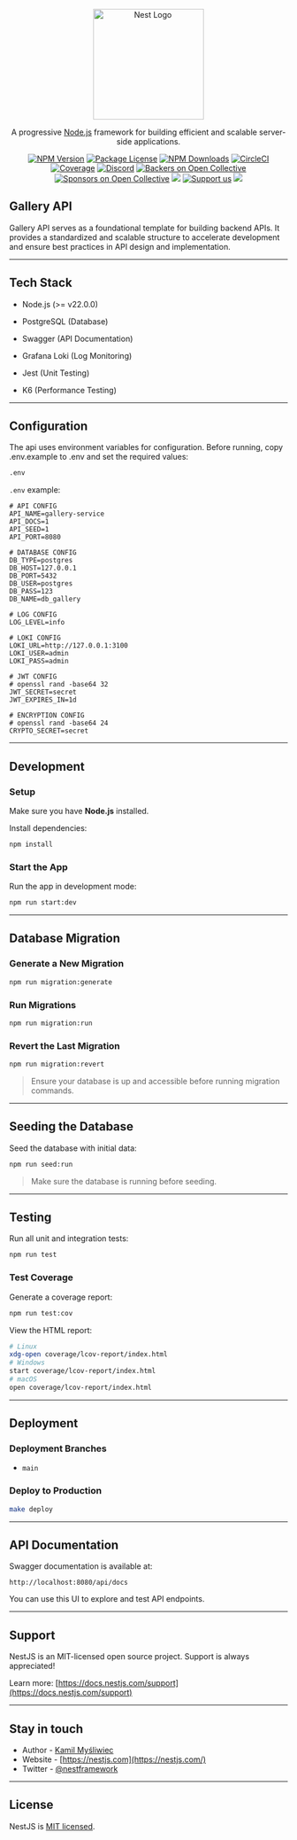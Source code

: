 <p align="center">
  <a href="http://nestjs.com/" target="blank"><img src="https://nestjs.com/img/logo-small.svg" width="200" alt="Nest Logo" /></a>
</p>

[circleci-image]: https://img.shields.io/circleci/build/github/nestjs/nest/master?token=abc123def456
[circleci-url]: https://circleci.com/gh/nestjs/nest

<p align="center">A progressive <a href="http://nodejs.org" target="_blank">Node.js</a> framework for building efficient and scalable server-side applications.</p>
<p align="center">
<a href="https://www.npmjs.com/~nestjscore" target="_blank"><img src="https://img.shields.io/npm/v/@nestjs/core.svg" alt="NPM Version" /></a>
<a href="https://www.npmjs.com/~nestjscore" target="_blank"><img src="https://img.shields.io/npm/l/@nestjs/core.svg" alt="Package License" /></a>
<a href="https://www.npmjs.com/~nestjscore" target="_blank"><img src="https://img.shields.io/npm/dm/@nestjs/common.svg" alt="NPM Downloads" /></a>
<a href="https://circleci.com/gh/nestjs/nest" target="_blank"><img src="https://img.shields.io/circleci/build/github/nestjs/nest/master" alt="CircleCI" /></a>
<a href="https://coveralls.io/github/nestjs/nest?branch=master" target="_blank"><img src="https://coveralls.io/repos/github/nestjs/nest/badge.svg?branch=master#9" alt="Coverage" /></a>
<a href="https://discord.gg/G7Qnnhy" target="_blank"><img src="https://img.shields.io/badge/discord-online-brightgreen.svg" alt="Discord"/></a>
<a href="https://opencollective.com/nest#backer" target="_blank"><img src="https://opencollective.com/nest/backers/badge.svg" alt="Backers on Open Collective" /></a>
<a href="https://opencollective.com/nest#sponsor" target="_blank"><img src="https://opencollective.com/nest/sponsors/badge.svg" alt="Sponsors on Open Collective" /></a>
  <a href="https://paypal.me/kamilmysliwiec" target="_blank"><img src="https://img.shields.io/badge/Donate-PayPal-ff3f59.svg"/></a>
    <a href="https://opencollective.com/nest#sponsor"  target="_blank"><img src="https://img.shields.io/badge/Support%20us-Open%20Collective-41B883.svg" alt="Support us"></a>
  <a href="https://twitter.com/nestframework" target="_blank"><img src="https://img.shields.io/twitter/follow/nestframework.svg?style=social&label=Follow"></a>
</p>

## Gallery API

Gallery API serves as a foundational template for building backend APIs. It provides a standardized and scalable structure to accelerate development and ensure best practices in API design and implementation.

---

## Tech Stack

- Node.js (>= v22.0.0)

- PostgreSQL (Database)

- Swagger (API Documentation)

- Grafana Loki (Log Monitoring)

- Jest (Unit Testing)

- K6 (Performance Testing)

---

## Configuration

The api uses environment variables for configuration. Before running, copy .env.example to .env and set the required values:

```bash
.env
```

`.env` example:

```dotenv
# API CONFIG
API_NAME=gallery-service
API_DOCS=1
API_SEED=1
API_PORT=8080

# DATABASE CONFIG
DB_TYPE=postgres
DB_HOST=127.0.0.1
DB_PORT=5432
DB_USER=postgres
DB_PASS=123
DB_NAME=db_gallery

# LOG CONFIG
LOG_LEVEL=info

# LOKI CONFIG
LOKI_URL=http://127.0.0.1:3100
LOKI_USER=admin
LOKI_PASS=admin

# JWT CONFIG
# openssl rand -base64 32
JWT_SECRET=secret
JWT_EXPIRES_IN=1d

# ENCRYPTION CONFIG
# openssl rand -base64 24
CRYPTO_SECRET=secret
```

---

## Development

### Setup

Make sure you have **Node.js** installed.

Install dependencies:

```bash
npm install
```

### Start the App

Run the app in development mode:

```bash
npm run start:dev
```

---

## Database Migration

### Generate a New Migration

```bash
npm run migration:generate
```

### Run Migrations

```bash
npm run migration:run
```

### Revert the Last Migration

```bash
npm run migration:revert
```

> Ensure your database is up and accessible before running migration commands.

---

## Seeding the Database

Seed the database with initial data:

```bash
npm run seed:run
```

> Make sure the database is running before seeding.

---

## Testing

Run all unit and integration tests:

```bash
npm run test
```

### Test Coverage

Generate a coverage report:

```bash
npm run test:cov
```

View the HTML report:

```bash
# Linux
xdg-open coverage/lcov-report/index.html
# Windows
start coverage/lcov-report/index.html
# macOS
open coverage/lcov-report/index.html
```

---

## Deployment

### Deployment Branches

- `main`

### Deploy to Production

```bash
make deploy
```

---

## API Documentation

Swagger documentation is available at:

```
http://localhost:8080/api/docs
```

You can use this UI to explore and test API endpoints.

---

## Support

NestJS is an MIT-licensed open source project. Support is always appreciated!

Learn more: [https://docs.nestjs.com/support](https://docs.nestjs.com/support)

---

## Stay in touch

- Author - [Kamil Myśliwiec](https://kamilmysliwiec.com)
- Website - [https://nestjs.com](https://nestjs.com/)
- Twitter - [@nestframework](https://twitter.com/nestframework)

---

## License

NestJS is [MIT licensed](LICENSE).

